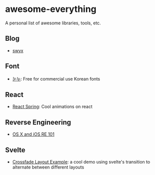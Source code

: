 # awesome-everything
A personal list of awesome libraries, tools, etc.


## Blog

* [swyx](https://www.swyx.io/) 

## Font

* [눈누](https://noonnu.cc/): Free for commercial use Korean fonts

## React

* [React Spring](https://www.react-spring.io/): Cool animations on react

## Reverse Engineering

* [OS X and iOS RE 101](https://github.com/michalmalik/osx-re-101)

## Svelte

* [Crossfade Layout Example](https://svelte.dev/repl/a7af336f906c4caab3936972754e4d6f?version=3.23.2): a cool demo using svelte's transition to alternate between different layouts
